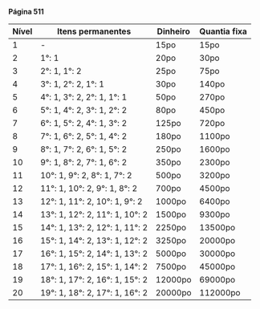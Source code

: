 
**Página 511**

| Nível | Itens permanentes              | Dinheiro | Quantia fixa |
| ----- | ------------------------------ | -------- | ------------ |
| 1     | -                              | 15po     | 15po         |
| 2     | 1°: 1                          | 20po     | 30po         |
| 3     | 2°: 1, 1°: 2                   | 25po     | 75po         |
| 4     | 3°: 1, 2°: 2, 1°: 1            | 30po     | 140po        |
| 5     | 4°: 1, 3°: 2, 2°: 1, 1°: 1     | 50po     | 270po        |
| 6     | 5°: 1, 4°: 2, 3°: 1, 2°: 2     | 80po     | 450po        |
| 7     | 6°: 1, 5°: 2, 4°: 1, 3°: 2     | 125po    | 720po        |
| 8     | 7°: 1, 6°: 2, 5°: 1, 4°: 2     | 180po    | 1100po       |
| 9     | 8°: 1, 7°: 2, 6°: 1, 5°: 2     | 250po    | 1600po       |
| 10    | 9°: 1, 8°: 2, 7°: 1, 6°: 2     | 350po    | 2300po       |
| 11    | 10°: 1, 9°: 2, 8°: 1, 7°: 2    | 500po    | 3200po       |
| 12    | 11°: 1, 10°: 2, 9°: 1, 8°: 2   | 700po    | 4500po       |
| 13    | 12°: 1, 11°: 2, 10°: 1, 9°: 2  | 1000po   | 6400po       |
| 14    | 13°: 1, 12°: 2, 11°: 1, 10°: 2 | 1500po   | 9300po       |
| 15    | 14°: 1, 13°: 2, 12°: 1, 11°: 2 | 2250po   | 13500po      |
| 16    | 15°: 1, 14°: 2, 13°: 1, 12°: 2 | 3250po   | 20000po      |
| 17    | 16°: 1, 15°: 2, 14°: 1, 13°: 2 | 5000po   | 30000po      |
| 18    | 17°: 1, 16°: 2, 15°: 1, 14°: 2 | 7500po   | 45000po      |
| 19    | 18°: 1, 17°: 2, 16°: 1, 15°: 2 | 12000po  | 69000po      |
| 20    | 19°: 1, 18°: 2, 17°: 1, 16°: 2 | 20000po  | 112000po     |
